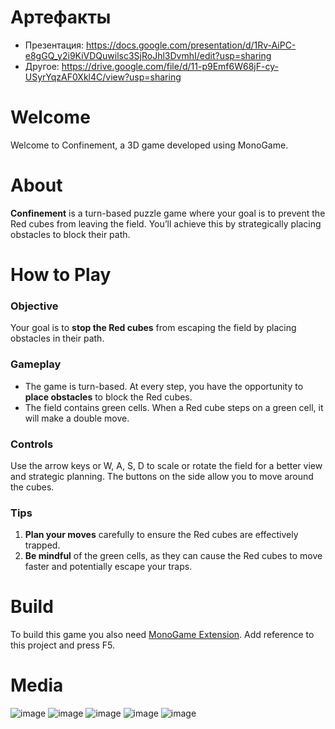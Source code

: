 # Артефакты
- Презентация: https://docs.google.com/presentation/d/1Rv-AiPC-e8gGQ_y2i9KiVDQuwilsc3SjRoJhl3DvmhI/edit?usp=sharing
- Другое: https://drive.google.com/file/d/11-p9Emf6W68jF-cy-USyrYqzAF0Xkl4C/view?usp=sharing
 
# Welcome
Welcome to Confinement, a 3D game developed using MonoGame.

# About
**Confinement** is a turn-based puzzle game where your goal is to prevent the Red cubes from leaving the field. You’ll achieve this by strategically placing obstacles to block their path.

# How to Play
### Objective
Your goal is to **stop the Red cubes** from escaping the field by placing obstacles in their path.  

### Gameplay
- The game is turn-based. At every step, you have the opportunity to **place obstacles** to block the Red cubes.
- The field contains green cells. When a Red cube steps on a green cell, it will make a double move.

### Controls
Use the arrow keys or W, A, S, D to scale or rotate the field for a better view and strategic planning. The buttons on the side allow you to move around the cubes.

### Tips
1) **Plan your moves** carefully to ensure the Red cubes are effectively trapped.
2) **Be mindful** of the green cells, as they can cause the Red cubes to move faster and potentially escape your traps.

# Build
To build this game you also need [MonoGame Extension](https://github.com/Ycalk/MonoGame-Architecture). Add reference to this project and press F5.

# Media
![image](https://github.com/Ycalk/Confinement/assets/118367882/eb6855bd-0f73-4771-8ecc-3fcfe3987af3)
![image](https://github.com/Ycalk/Confinement/assets/118367882/b2be7331-a182-48fc-9c27-6f8e9be6657d)
![image](https://github.com/Ycalk/Confinement/assets/118367882/d43f81ad-46c4-4ee8-be1c-d805b6b1cd19)
![image](https://github.com/Ycalk/Confinement/assets/118367882/5ec30e47-066f-4b6d-8247-7576059559e0)
![image](https://github.com/Ycalk/Confinement/assets/118367882/ecc5a277-61d3-4f88-8f1e-6167d8f59ee9)




